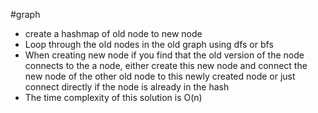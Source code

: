 #graph
- create a hashmap of old node to new node
- Loop through the old nodes in the old graph using dfs or bfs
- When creating new node if you find that the old version of the node connects to the a node, either create this new node and connect the new node of the other old node to this newly created node or just connect directly if the node is already in the hash
- The time complexity of this solution is O(n)